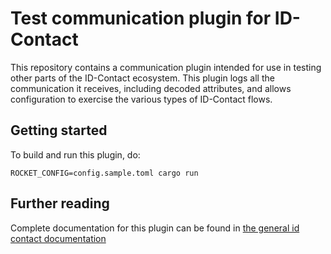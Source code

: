 # Test communication plugin for ID-Contact

This repository contains a communication plugin intended for use in testing other parts of the ID-Contact ecosystem. This plugin logs all the communication it receives, including decoded attributes, and allows configuration to exercise the various types of ID-Contact flows.

## Getting started

To build and run this plugin, do:
```
ROCKET_CONFIG=config.sample.toml cargo run
```

## Further reading

Complete documentation for this plugin can be found in [the general id contact documentation](https://docs.idcontact.nl)
